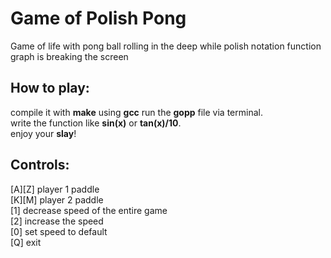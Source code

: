 # Game of Polish Pong
Game of life with pong ball rolling in the deep while polish notation function graph is breaking the screen

## How to play:
  compile it with **make** using **gcc**
  run the **gopp** file via terminal.  
  write the function like **sin(x)** or **tan(x)/10**.  
  enjoy your **slay**!  
  
## Controls:
  \[A]\[Z] player 1 paddle  
  \[K]\[M] player 2 paddle  
  \[1] decrease speed of the entire game  
  \[2] increase the speed  
  \[0] set speed to default  
  \[Q] exit  
  
